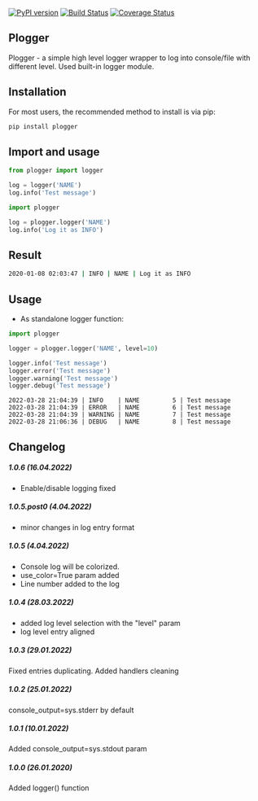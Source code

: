 [![PyPI version](https://badge.fury.io/py/plogger.svg)](https://badge.fury.io/py/plogger)
[![Build Status](https://travis-ci.org/c-pher/plogger.svg?branch=master)](https://travis-ci.org/c-pher/plogger)
[![Coverage Status](https://coveralls.io/repos/github/c-pher/plogger/badge.svg?branch=master)](https://coveralls.io/github/c-pher/plogger?branch=master)


## Plogger

Plogger - a simple high level logger wrapper to log into console/file with different level. Used built-in logger module.

## Installation
For most users, the recommended method to install is via pip:
```cmd
pip install plogger
```

## Import and usage

```python
from plogger import logger

log = logger('NAME')
log.info('Test message')
```

```python
import plogger

log = plogger.logger('NAME')
log.info('Log it as INFO')
```

## Result

```cmd
2020-01-08 02:03:47 | INFO | NAME | Log it as INFO
```

## Usage

- As standalone logger function:

```python
import plogger

logger = plogger.logger('NAME', level=10)

logger.info('Test message')
logger.error('Test message')
logger.warning('Test message')
logger.debug('Test message')
```

```commandline
2022-03-28 21:04:39 | INFO    | NAME         5 | Test message
2022-03-28 21:04:39 | ERROR   | NAME         6 | Test message
2022-03-28 21:04:39 | WARNING | NAME         7 | Test message
2022-03-28 21:06:36 | DEBUG   | NAME         8 | Test message
```

## Changelog

##### 1.0.6 (16.04.2022)

- Enable/disable logging fixed

##### 1.0.5.post0 (4.04.2022)

- minor changes in log entry format

##### 1.0.5 (4.04.2022)

- Console log will be colorized.
- use_color=True param added
- Line number added to the log

##### 1.0.4 (28.03.2022)

- added log level selection with the "level" param
- log level entry aligned

##### 1.0.3 (29.01.2022)

Fixed entries duplicating. Added handlers cleaning

##### 1.0.2 (25.01.2022)

console_output=sys.stderr by default

##### 1.0.1 (10.01.2022)

Added console_output=sys.stdout param

##### 1.0.0 (26.01.2020)

Added logger() function